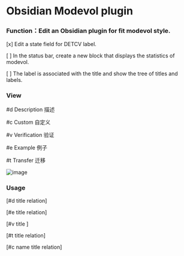 # Obsidian Modevol plugin
### Function：Edit an Obsidian plugin for fit modevol style.

[x] Edit a state field for DETCV label.

[ ] In the status bar, create a new block that displays the statistics of modevol.

[ ] The label is associated with the title and show the tree of titles and labels.

### View 

#d Description 描述

#c Custom 自定义

#v Verification 验证    

#e Example 例子 

#t  Transfer 迁移     

![image](https://user-images.githubusercontent.com/12016782/218115364-1aaf0e6f-a14e-4614-afd2-4061e8d741c7.png)

### Usage

[#d title relation]

[#e title relation]

[#v title ]

[#t title relation]

[#c name title relation]


